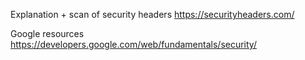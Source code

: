 Explanation + scan of security headers
https://securityheaders.com/

Google resources
https://developers.google.com/web/fundamentals/security/